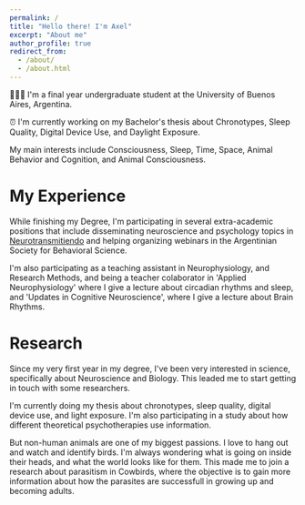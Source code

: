 ```yaml
---
permalink: /
title: "Hello there! I'm Axel"
excerpt: "About me"
author_profile: true
redirect_from: 
  - /about/
  - /about.html
---
```


👨🏽‍🎓 I'm a final year undergraduate student at the University of Buenos Aires, Argentina.

⏰ I'm currently working on my Bachelor's thesis about Chronotypes, Sleep Quality,
Digital Device Use, and Daylight Exposure. 

My main interests include Consciousness, Sleep, Time, Space, Animal Behavior and Cognition, and Animal Consciousness. 

My Experience
======
While finishing my Degree, I'm participating in several extra-academic positions that include disseminating neuroscience and psychology topics in [Neurotransmitiendo](https://www.neurotransmitiendo.org/) and helping organizing webinars in the Argentinian Society for Behavioral Science. 

I'm also participating as a teaching assistant in Neurophysiology, and Research Methods, and being a teacher colaborator in 'Applied Neurophysiology' where I give a lecture about circadian rhythms and sleep, and 'Updates in Cognitive Neuroscience', where I give a lecture about Brain Rhythms. 

Research
======
Since my very first year in my degree, I've been very interested in science, specifically about Neuroscience and Biology. This leaded me to start getting in touch with some researchers. 

I'm currently doing my thesis about chronotypes, sleep quality, digital device use, and light exposure. I'm also participating in a study about how different theoretical psychotherapies use information. 

But non-human animals are one of my biggest passions. I love to hang out and watch and identify birds. I'm always wondering what is going on inside their heads, and what the world looks like for them. This made me to join a research about parasitism in Cowbirds, where the objective is to gain more information about how the parasites are successfull in growing up and becoming adults. 